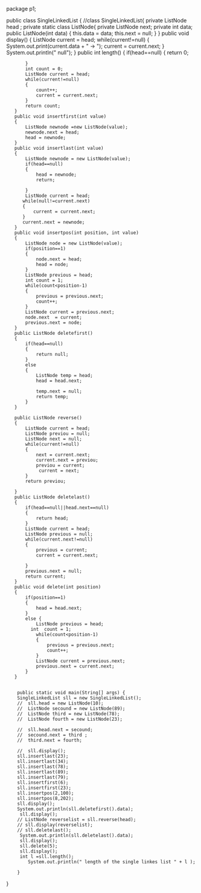  package p1;

public class SingleLinkedList {
	//class SingleLinkedList{
	     private ListNode head ;
	   private static  class ListNode{
	         private ListNode next;
	         private int data;
	         public ListNode(int data)
	         {
	             this.data = data;
	             this.next = null;
	         }
	     }
	   public void display()
	   {
		   ListNode current = head;
		   while(current!=null)
		   {
			   System.out.print(current.data + " -> ");
			   current = current.next;
		   }
		   System.out.println(" null");
	   }
	   public int length() {
		   if(head==null)
		   {
			   return 0;
			   
		   }
		   int count = 0;
		   ListNode current = head;
		   while(current!=null)
		   {
			   count++;
			   current = current.next;
		   }
		   return count;
	   }
	   public void insertfirst(int value)
	   {
		   ListNode newnode =new ListNode(value);
		   newnode.next = head;
		   head = newnode;
	   }
	   public void insertlast(int value)
	   {
		   ListNode newnode = new ListNode(value);
		   if(head==null)
		   {
			   head = newnode;
			   return;
			   
		   }
		   ListNode current = head;
		  while(null!=current.next)
		  {
			  current = current.next;
		  }
		  current.next = newnode;
	   }
	   public void insertpos(int position, int value)
	   {
		   ListNode node = new ListNode(value);
		   if(position==1)
		   {
			   node.next = head;
			   head = node;
		   }
		   ListNode previous = head;
		   int count = 1;
		   while(count<position-1)
		   {
			   previous = previous.next;
			   count++;
		   }
		   ListNode current = previous.next;
		   node.next  = current;
		   previous.next = node;
	   }
	   public ListNode deletefirst()
	   {
		   if(head==null)
		   {
			   return null;
		   }
		   else
		   {
			   ListNode temp = head;
			   head = head.next;
			   
			   temp.next = null;
 			   return temp;
		   }
	   }
	   
	   public ListNode reverse()
	   {
		   ListNode current = head;
		   ListNode previou = null;
		   ListNode next = null;
		   while(current!=null)
		   {
			   next = current.next;
			   current.next = previou;
			   previou = current;
		        current = next;
		   }
		   return previou;
				  
	   }
	   public ListNode deletelast()
	   {
		   if(head==null||head.next==null)
		   {
			   return head;
		   }
		   ListNode current = head;
		   ListNode previous = null;
		   while(current.next!=null)
		   {
			   previous = current;
			   current = current.next;
			   
		   }
		   previous.next = null;
		   return current;
	   }
	   public void delete(int position)
	   {
		   if(position==1)
		   {
			   head = head.next;
		   }
		   else {
			   ListNode previous = head;
			 int  count = 1;
			   while(count<position-1)
			   {
				   previous = previous.next;
				   count++;
			   }
			   ListNode current = previous.next;
			   previous.next = current.next;
		   }
	   }
	 
	 
		public static void main(String[] args) {
		SingleLinkedList sll = new SingleLinkedList();
		//	sll.head = new ListNode(10);
		//	ListNode secound = new ListNode(89);
		//	ListNode third = new ListNode(78);
		//	ListNode fourth = new ListNode(23);
			
		//	sll.head.next = secound;
		//	secound.next = third ;
		//	third.next = fourth;
			
		//	sll.display();
		sll.insertlast(23);
		sll.insertlast(34);
		sll.insertlast(78);
		sll.insertlast(89);
		sll.insertlast(79);
		sll.insertfirst(6);
		sll.insertfirst(23);
		sll.insertpos(2,100);
		sll.insertpos(8,202);
 		sll.display();
		System.out.println(sll.deletefirst().data);
         sll.display();
        // ListNode reverselist = sll.reverse(head);
        // sll.display(reverselist);
        // sll.deletelast();
         System.out.println(sll.deletelast().data);
         sll.display();
         sll.delete(5);
         sll.display();
 		 int l =sll.length();
			System.out.println(" length of the single linkes list " + l );
			
 		}
	


}
